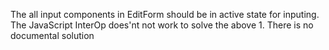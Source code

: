 The all input components in EditForm should be in active state for inputing.
The JavaScript InterOp does'nt not work to solve the above 1.
There is no documental solution
